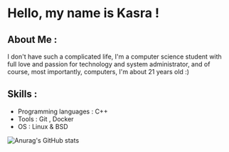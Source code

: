 # Hello, my name is Kasra !

## About Me :

I don't have such a complicated life, I'm a computer science student with full love and passion for technology and system administrator, and of course, most importantly, computers, I'm about 21 years old :)

## Skills :
* Programming languages : C++
* Tools : Git , Docker
* OS : Linux & BSD


![Anurag's GitHub stats](https://github-readme-stats.vercel.app/api?username=reiskasra&show_icons=true&theme=gruvbox)
